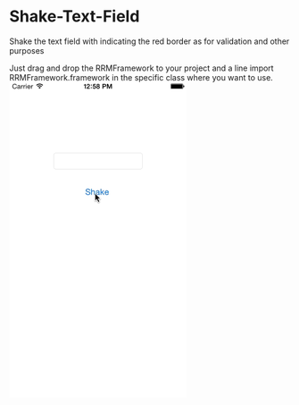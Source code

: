 # Shake-Text-Field
Shake the text field with indicating the red border as for validation and other purposes


Just drag and drop the RRMFramework to your project and a line import RRMFramework.framework in the specific class where you want to use.
![Picture](https://github.com/RahulM1987/Shake-Text-Field/blob/master/Shake.gif)
